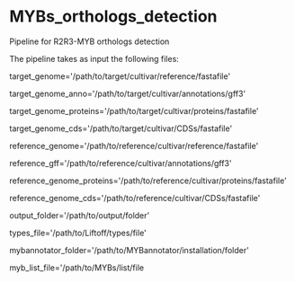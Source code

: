 # MYBs_orthologs_detection
Pipeline for R2R3-MYB orthologs detection

The pipeline takes as input the following files:

target_genome='/path/to/target/cultivar/reference/fastafile'

target_genome_anno='/path/to/target/cultivar/annotations/gff3'

target_genome_proteins='/path/to/target/cultivar/proteins/fastafile'

target_genome_cds='/path/to/target/cultivar/CDSs/fastafile'

reference_genome='/path/to/reference/cultivar/reference/fastafile'

reference_gff='/path/to/reference/cultivar/annotations/gff3'

reference_genome_proteins='/path/to/reference/cultivar/proteins/fastafile'

reference_genome_cds='/path/to/reference/cultivar/CDSs/fastafile'

output_folder='/path/to/output/folder'

types_file='/path/to/Liftoff/types/file'

mybannotator_folder='/path/to/MYBannotator/installation/folder'

myb_list_file='/path/to/MYBs/list/file
